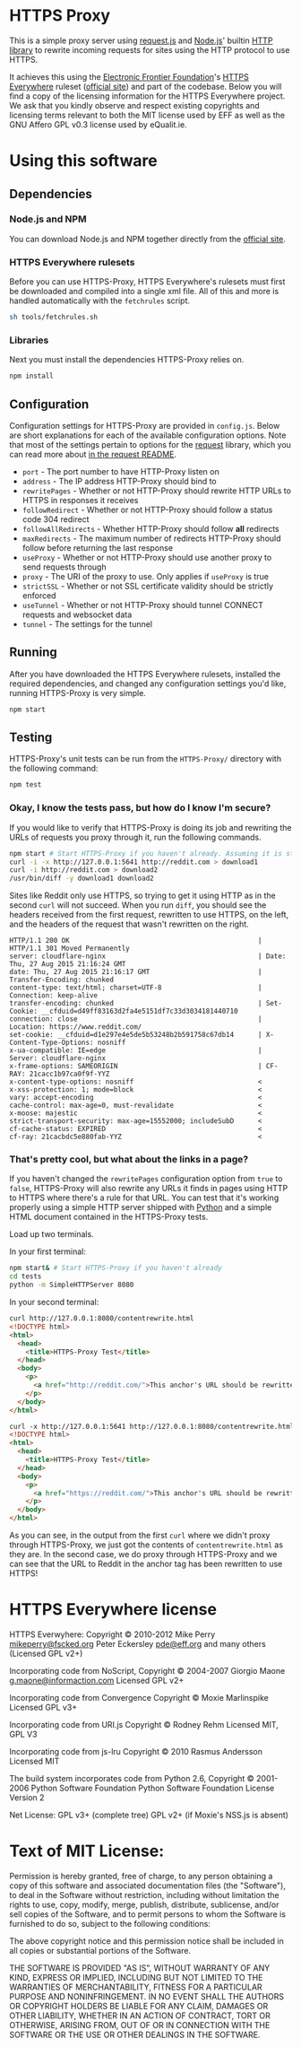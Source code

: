 # HTTPS Proxy

This is a simple proxy server using [request.js](https://github.com/request/request) and
[Node.js](https://nodejs.org/)' builtin [HTTP library](https://nodejs.org/api/http.html)
to rewrite incoming requests for sites using the HTTP protocol to use HTTPS.

It achieves this using the [Electronic Frontier Foundation](https://www.eff.org/)'s
[HTTPS Everywhere](https://github.com/EFForg/https-everywhere) ruleset
([official site](https://www.eff.org/HTTPS-EVERYWHERE)) and part of the codebase.
Below you will find a copy of the licensing information for the HTTPS Everywhere
project.  We ask that you kindly observe and respect existing copyrights and licensing
terms relevant to both the MIT license used by EFF as well as the GNU Affero GPL v0.3
license used by eQualit.ie.

# Using this software

## Dependencies

### Node.js and NPM

You can download Node.js and NPM together directly from the [official site](https://nodejs.org/download/).

### HTTPS Everywhere rulesets

Before you can use HTTPS-Proxy, HTTPS Everywhere's rulesets must first be downloaded and compiled
into a single xml file.  All of this and more is handled automatically with the `fetchrules` script.

```bash
sh tools/fetchrules.sh
```
### Libraries

Next you must install the dependencies HTTPS-Proxy relies on.

```bash
npm install
```

## Configuration

Configuration settings for HTTPS-Proxy are provided in `config.js`. Below are short explanations
for each of the available configuration options.  Note that most of the settings pertain to
options for the [request](https://github.com/request/request) library, which you can read more
about [in the request README](https://github.com/request/request#requestoptions-callback).

* `port` - The port number to have HTTP-Proxy listen on
* `address` - The IP address HTTP-Proxy should bind to
* `rewritePages` - Whether or not HTTP-Proxy should rewrite HTTP URLs to HTTPS in responses it receives
* `followRedirect` - Whether or not HTTP-Proxy should follow a status code 304 redirect
* `followAllRedirects` - Whether HTTP-Proxy should follow **all** redirects
* `maxRedirects` - The maximum number of redirects HTTP-Proxy should follow before returning the last response
* `useProxy` - Whether or not HTTP-Proxy should use another proxy to send requests through
* `proxy` - The URI of the proxy to use. Only applies if `useProxy` is true
* `strictSSL` - Whether or not SSL certificate validity should be strictly enforced
* `useTunnel` - Whether or not HTTP-Proxy should tunnel CONNECT requests and websocket data
* `tunnel` - The settings for the tunnel

## Running

After you have downloaded the HTTPS Everywhere rulesets, installed the required dependencies,
and changed any configuration settings you'd like, running HTTPS-Proxy is very simple.

```bash
npm start
```

## Testing

HTTPS-Proxy's unit tests can be run from the `HTTPS-Proxy/` directory with the following command:

```bash
npm test
```

### Okay, I know the tests pass, but how do I know I'm secure?

If you would like to verify that HTTPS-Proxy is doing its job and rewriting the URLs of requests you
proxy through it, run the following commands.

```bash
npm start # Start HTTPS-Proxy if you haven't already. Assuming it is still on port 5641
curl -i -x http://127.0.0.1:5641 http://reddit.com > download1
curl -i http://reddit.com > download2
/usr/bin/diff -y download1 download2
```

Sites like Reddit only use HTTPS, so trying to get it using HTTP as in the second `curl` will
not succeed.  When you run `diff`, you should see the headers received from the first request,
rewritten to use HTTPS, on the left, and the headers of the request that wasn't rewritten on
the right.

```
HTTP/1.1 200 OK                                               | HTTP/1.1 301 Moved Permanently
server: cloudflare-nginx                                      | Date: Thu, 27 Aug 2015 21:16:24 GMT
date: Thu, 27 Aug 2015 21:16:17 GMT                           | Transfer-Encoding: chunked
content-type: text/html; charset=UTF-8                        | Connection: keep-alive
transfer-encoding: chunked                                    | Set-Cookie: __cfduid=d49ff83163d2fa4e5151df7c33d3034181440710
connection: close                                             | Location: https://www.reddit.com/
set-cookie: __cfduid=d1e297e4e5de5b53248b2b591758c67db14      | X-Content-Type-Options: nosniff
x-ua-compatible: IE=edge                                      | Server: cloudflare-nginx
x-frame-options: SAMEORIGIN                                   | CF-RAY: 21cacc1b97ca0f9f-YYZ
x-content-type-options: nosniff                               <
x-xss-protection: 1; mode=block                               <
vary: accept-encoding                                         <
cache-control: max-age=0, must-revalidate                     <
x-moose: majestic                                             <
strict-transport-security: max-age=15552000; includeSubD      <
cf-cache-status: EXPIRED                                      <
cf-ray: 21cacbdc5e880fab-YYZ                                  <
```

### That's pretty cool, but what about the links in a page?

If you haven't changed the `rewritePages` configuration option from `true` to `false`,
HTTPS-Proxy will also rewrite any URLs it finds in pages using HTTP to HTTPS where there's
a rule for that URL.  You can test that it's working properly using a simple HTTP server
shipped with [Python](https://docs.python.org/2/library/simplehttpserver.html) and a simple
HTML document contained in the HTTPS-Proxy tests.

Load up two terminals.

In your first terminal:

```bash
npm start& # Start HTTPS-Proxy if you haven't already
cd tests
python -m SimpleHTTPServer 8080
```

In your second terminal:

```html
curl http://127.0.0.1:8080/contentrewrite.html
<!DOCTYPE html>
<html>
  <head>
    <title>HTTPS-Proxy Test</title>
  </head>
  <body>
    <p>
      <a href="http://reddit.com/">This anchor's URL should be rewritten</a>
    </p>
  </body>
</html>

curl -x http://127.0.0.1:5641 http://127.0.0.1:8080/contentrewrite.html
<!DOCTYPE html>
<html>
  <head>
    <title>HTTPS-Proxy Test</title>
  </head>
  <body>
    <p>
      <a href="https://reddit.com/">This anchor's URL should be rewritten</a>
    </p>
  </body>
</html>
```

As you can see, in the output from the first `curl` where we didn't proxy
through HTTPS-Proxy, we just got the contents of `contentrewrite.html` as
they are.  In the second case, we do proxy through HTTPS-Proxy and we can
see that the URL to Reddit in the anchor tag has been rewritten to use HTTPS!

# HTTPS Everywhere license

HTTPS Everwyhere:
Copyright © 2010-2012 Mike Perry <mikeperry@fscked.org>
                      Peter Eckersley <pde@eff.org>
                      and many others
                      (Licensed GPL v2+)

Incorporating code from NoScript,
Copyright © 2004-2007 Giorgio Maone <g.maone@informaction.com>
Licensed GPL v2+

Incorporating code from Convergence
Copyright © Moxie Marlinspike
Licensed GPL v3+

Incorporating code from URI.js
Copyright © Rodney Rehm
Licensed MIT, GPL V3

Incorporating code from js-lru
Copyright © 2010 Rasmus Andersson
Licensed MIT

The build system incorporates code from Python 2.6,
Copyright © 2001-2006 Python Software Foundation
Python Software Foundation License Version 2

Net License:  GPL v3+ (complete tree)
              GPL v2+ (if Moxie's NSS.js is absent)


Text of MIT License:
====================
Permission is hereby granted, free of charge, to any person obtaining a copy of this software and associated documentation files (the "Software"), to deal in the Software without restriction, including without limitation the rights to use, copy, modify, merge, publish, distribute, sublicense, and/or sell copies of the Software, and to permit persons to whom the Software is furnished to do so, subject to the following conditions:

The above copyright notice and this permission notice shall be included in all copies or substantial portions of the Software.

THE SOFTWARE IS PROVIDED "AS IS", WITHOUT WARRANTY OF ANY KIND, EXPRESS OR IMPLIED, INCLUDING BUT NOT LIMITED TO THE WARRANTIES OF MERCHANTABILITY, FITNESS FOR A PARTICULAR PURPOSE AND NONINFRINGEMENT. IN NO EVENT SHALL THE AUTHORS OR COPYRIGHT HOLDERS BE LIABLE FOR ANY CLAIM, DAMAGES OR OTHER LIABILITY, WHETHER IN AN ACTION OF CONTRACT, TORT OR OTHERWISE, ARISING FROM, OUT OF OR IN CONNECTION WITH THE SOFTWARE OR THE USE OR OTHER DEALINGS IN THE SOFTWARE.
